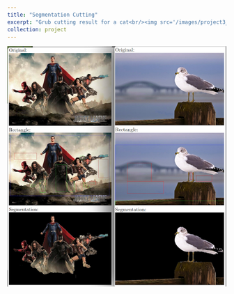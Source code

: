 ```yaml
---
title: "Segmentation Cutting"
excerpt: "Grub cutting result for a cat<br/><img src='/images/project3_1.png'>"
collection: project
---
```

<!--
Automatically select images which can form a panorama scene from a folder and generate all possible panorama images. Blending adjacent part of different images. Find common objects from different scenes and then stitch the images.

-->
![](/images/project3_1.png)
